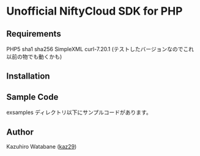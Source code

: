 # Unofficial NiftyCloud SDK for PHP

## Requirements
PHP5
	sha1
	sha256
	SimpleXML
curl-7.20.1 (テストしたバージョンなのでこれ以前の物でも動くかも)

## Installation

	
## Sample Code

exsamples ディレクトリ以下にサンプルコードがあります。

## Author
Kazuhiro Watabane ([kaz29](http://twitter.com/kaz29))
